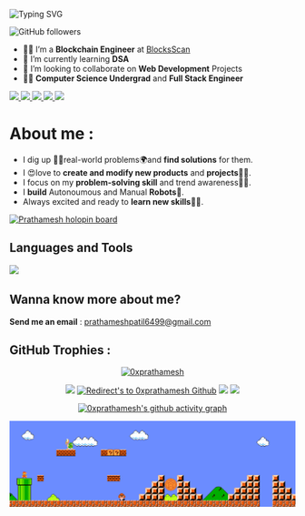 <link href="style.css" rel="stylesheet"></link>

![Typing SVG](https://readme-typing-svg.demolab.com?font=poppins&pause=1000&color=1976D2&center=true&vCenter=true&lines=%3CHello+World%2C+Prathamesh+here!%2F%3E)

<!-- Followers -->
![GitHub followers](https://img.shields.io/github/followers/0xprathamesh?style=flat&label=FOLLOWERS) 


- 👨‍💻 I’m a **Blockchain Engineer** at [BlocksScan](https://github.com/BlocksScan)
- 🤯 I’m currently learning  **DSA**
- 🤩 I’m looking to collaborate on **Web Development** Projects
- 👨‍🏭 **Computer Science Undergrad** and **Full Stack Engineer** 

<a href="https://leetcode.com/prathameshspatil/">
  <img src="https://img.shields.io/badge/Leetcode-orange?style=for-the-badge&logo=leetcode&logoColor=black"/>
</a>
<a href="https://www.linkedin.com/in/prathameshpatil01">
  <img src="https://img.shields.io/badge/LinkedIn-0077B5?style=for-the-badge&logo=linkedin&logoColor=white"/> 
 </a> 
<a href="mailto:prathameshpatil6499@gmail.com">
  <img src="https://img.shields.io/badge/Gmail-D14836?style=for-the-badge&logo=gmail&logoColor=white"/>
</a>
<a href="https://twitter.com/0xPrathamesh">
  <img src="https://img.shields.io/badge/Twitter-1DA1F2?style=for-the-badge&logo=twitter&logoColor=white"/>
</a>

<a href="https://www.instagram.com/0xprathamesh.eth/">
  <img src="https://img.shields.io/badge/Instagram-E4405F?style=for-the-badge&logo=instagram&logoColor=white"/>
</a>




# **About me** :

- I dig up 🕵️‍♀️real-world problems🌍and **find solutions** for them.
- I 😍love to **create and modify new products** and **projects**👨‍💻.
- I focus on my **problem-solving skill** and trend awareness🕵️‍♀️.
- I **build** Autonoumous and Manual **Robots**🤺.
- Always excited and ready to **learn new skills👨‍🎓**.



[![Prathamesh holopin board](https://holopin.me/prathamesh21)](https://holopin.io/@prathamesh21)


## **Languages and Tools**
<p align="left"> <a href="https://github.com/thinkright20"><img src="https://skillicons.dev/icons?i=vscode,html,css,js,ts,tailwind,react,nextjs,figma,git,bootstrap,firebase,graphql,nodejs,express,mongodb,java,spring,solidity,python"> </a> </p>

<!--<p>

<img src="https://raw.githubusercontent.com/devicons/devicon/master/icons/html5/html5-original-wordmark.svg" width="40px" height="40px">

<img src="https://raw.githubusercontent.com/devicons/devicon/master/icons/css3/css3-original-wordmark.svg" width="40px" height="40px">

<img src ="https://cdn.jsdelivr.net/gh/devicons/devicon/icons/java/java-original-wordmark.svg" width="40px" height="40px" >

<img src ="https://cdn.jsdelivr.net/gh/devicons/devicon/icons/python/python-original-wordmark.svg" width="40px" height="40px">
 &nbsp
<img src="https://cdn.jsdelivr.net/gh/devicons/devicon/icons/javascript/javascript-original.svg" width=40px heigth=50px > &nbsp 

<img src ="https://cdn.jsdelivr.net/gh/devicons/devicon/icons/git/git-plain.svg" width="40px" height="40px"> 
&nbsp

<img src="https://cdn.jsdelivr.net/gh/devicons/devicon/icons/github/github-original-wordmark.svg" width="40px" height="40px"> 
&nbsp

<img src ="https://cdn.jsdelivr.net/gh/devicons/devicon/icons/vscode/vscode-original-wordmark.svg" width="35px" height="35px">


</p> -->

## **Wanna know more about me?** 
**Send me an email** : prathameshpatil6499@gmail.com


## **GitHub Trophies :**
<!-- https://github.com/ryo-ma/github-profile-trophy -->

<p align="center">
<a href="https://github.com/0xprathamesh"><img src="https://github-profile-trophy.vercel.app/?username=0xprathamesh&rank=SSS,SS,S,A,AA,AAA,SECRET,B,C&row=1&theme=flat&no-frame=true" alt="0xprathamesh"/></a>
</p>


<!-- The cards -->


<p align="center">

<a href="https://github.com/0xprathamesh" title="Redirect's to 0xprathamesh's Github">
<img width="46%" src="https://github-readme-stats.vercel.app/api?username=0xprathamesh&show_icons=true&theme=dark&count_private=true&text_color=d3d3d3&icon_color=00E6FE&title_color=00E6FE" /></a>
  
<a href="https://github.com/0xprathamesh">
<img width= "49%" title="Redirect's to 0xprathamesh Github" src="https://github-readme-streak-stats.herokuapp.com/?user=0xprathamesh&theme=dark&theme=black-ice&stroke=0000" /></a>

<a href ="https://github.com/0xprathamesh" title="Redirect's to 0xprathamesh Github">
<img width="39%" src="https://github-readme-stats.vercel.app/api/top-langs/?username=0xprathamesh&layout=compact&theme=dark&langs_count=6&count_private=false&text_color=d3d3d3&title_color=00E6FE"/></a>


<a href="https://github.com/0xprathamesh" title="Redirects to github page">
<img width="53%" src="https://leetcard.jacoblin.cool/prathameshspatil" /></a>



</p>


<div align =center>

[![0xprathamesh's github activity graph](https://github-readme-activity-graph.vercel.app/graph?username=0xprathamesh&custom_title=0xprathamesh's%20Activity&hide_border=true&theme=react-dark)](https://github.com/0xprathamesh/github-readme-activity-graph)

</div>


<img src="https://github.com/0xprathamesh/0xprathamesh/blob/main/Assets/Mario_Gameplay.gif" alt="Mario Game" width = 100%>
